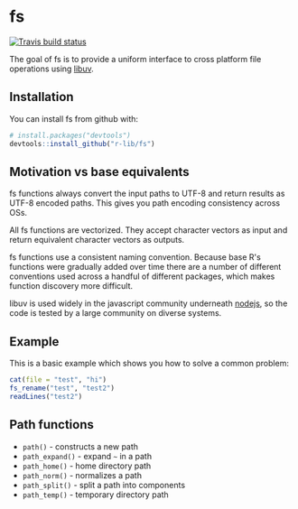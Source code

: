# fs
[![Travis build status](https://travis-ci.org/r-lib/fs.svg?branch=master)](https://travis-ci.org/r-lib/fs)

The goal of fs is to provide a uniform interface to cross platform file operations using [libuv](http://libuv.org/).

## Installation

You can install fs from github with:


``` r
# install.packages("devtools")
devtools::install_github("r-lib/fs")
```

## Motivation vs base equivalents

fs functions always convert the input paths to UTF-8 and return results as
UTF-8 encoded paths. This gives you path encoding consistency across OSs.

All fs functions are vectorized. They accept character vectors as input and
return equivalent character vectors as outputs.

fs functions use a consistent naming convention. Because base R's functions
were gradually added over time there are a number of different conventions used
across a handful of different packages, which makes function discovery more
difficult.

libuv is used widely in the javascript community underneath
[nodejs](https://nodejs.org), so the code is tested by a large community on
diverse systems.

## Example

This is a basic example which shows you how to solve a common problem:

``` r
cat(file = "test", "hi")
fs_rename("test", "test2")
readLines("test2")
```

## Path functions

- `path()` - constructs a new path
- `path_expand()` - expand `~` in a path
- `path_home()` - home directory path
- `path_norm()` - normalizes a path
- `path_split()` - split a path into components
- `path_temp()` - temporary directory path
